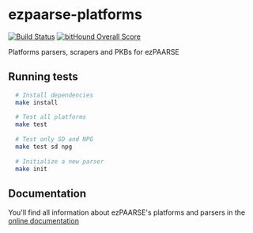 ezpaarse-platforms
==================

[![Build Status](https://travis-ci.org/ezpaarse-project/ezpaarse-platforms.svg?branch=master)](https://travis-ci.org/ezpaarse-project/ezpaarse-platforms)
[![bitHound Overall Score](https://www.bithound.io/github/ezpaarse-project/ezpaarse-platforms/badges/score.svg)](https://www.bithound.io/github/ezpaarse-project/ezpaarse-platforms)
  

Platforms parsers, scrapers and PKBs for ezPAARSE

## Running tests
```bash
  # Install dependencies
  make install
  
  # Test all platforms
  make test
  
  # Test only SD and NPG
  make test sd npg
  
  # Initialize a new parser
  make init
```

## Documentation
You'll find all information about ezPAARSE's platforms and parsers in the [online documentation](https://ezpaarse.readthedocs.io/en/master/development/platforms.html)
